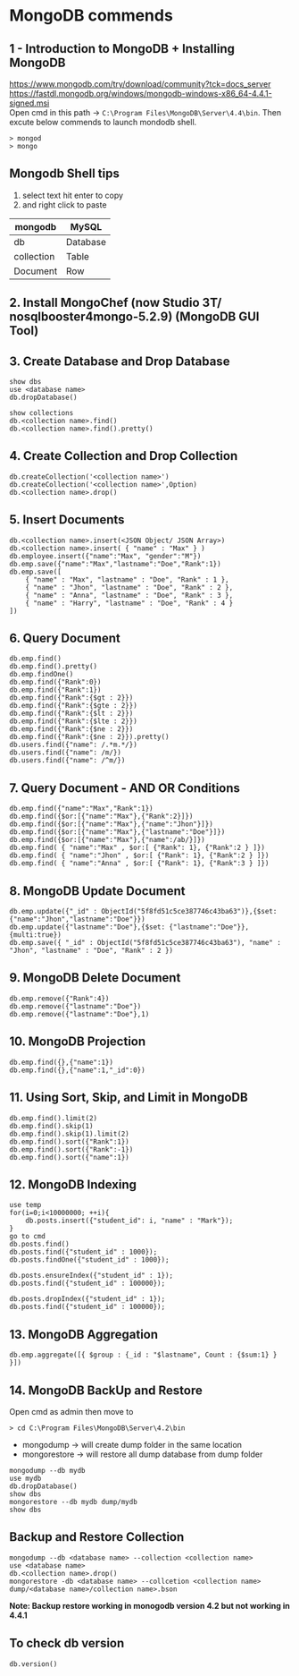 # MongoDB commends

## 1 - Introduction to MongoDB + Installing MongoDB

https://www.mongodb.com/try/download/community?tck=docs_server
https://fastdl.mongodb.org/windows/mongodb-windows-x86_64-4.4.1-signed.msi  
Open cmd in this path -> `C:\Program Files\MongoDB\Server\4.4\bin`. Then excute below commends to launch mondodb shell.
```shell
> mongod
> mongo
```
## Mongodb Shell tips
1. select text hit enter to copy
2. and right click to paste

| mongodb   | MySQL     |
|-----------|-----------|
| db        | Database  |
| collection| Table     |
| Document  | Row       |

## 2. Install MongoChef (now Studio 3T/ nosqlbooster4mongo-5.2.9) (MongoDB GUI Tool)

## 3. Create Database and Drop Database
```shell
show dbs
use <database name>
db.dropDatabase()

show collections
db.<collection name>.find()
db.<collection name>.find().pretty()
```

## 4. Create Collection and Drop Collection
```shell
db.createCollection('<collection name>')
db.createCollection('<collection name>',Option)
db.<collection name>.drop()
```

## 5. Insert Documents
```shell
db.<collection name>.insert(<JSON Object/ JSON Array>)
db.<collection name>.insert( { "name" : "Max" } )
db.employee.insert({"name":"Max", "gender":"M"})
db.emp.save({"name":"Max","lastname":"Doe","Rank":1})
db.emp.save([
	{ "name" : "Max", "lastname" : "Doe", "Rank" : 1 },
	{ "name" : "Jhon", "lastname" : "Doe", "Rank" : 2 },
	{ "name" : "Anna", "lastname" : "Doe", "Rank" : 3 },
	{ "name" : "Harry", "lastname" : "Doe", "Rank" : 4 }
])
```

## 6. Query Document
```shell
db.emp.find()
db.emp.find().pretty()
db.emp.findOne()
db.emp.find({"Rank":0})
db.emp.find({"Rank":1})
db.emp.find({"Rank":{$gt : 2}})
db.emp.find({"Rank":{$gte : 2}})
db.emp.find({"Rank":{$lt : 2}})
db.emp.find({"Rank":{$lte : 2}})
db.emp.find({"Rank":{$ne : 2}})
db.emp.find({"Rank":{$ne : 2}}).pretty()
db.users.find({"name": /.*m.*/})
db.users.find({"name": /m/})
db.users.find({"name": /^m/})
```

## 7. Query Document - AND OR Conditions
```shell
db.emp.find({"name":"Max","Rank":1})
db.emp.find({$or:[{"name":"Max"},{"Rank":2}]})
db.emp.find({$or:[{"name":"Max"},{"name":"Jhon"}]})
db.emp.find({$or:[{"name":"Max"},{"lastname":"Doe"}]})
db.emp.find({$or:[{"name":"Max"},{"name":/ab/}]})
db.emp.find( { "name":"Max" , $or:[ {"Rank": 1}, {"Rank":2 } ]})
db.emp.find( { "name":"Jhon" , $or:[ {"Rank": 1}, {"Rank":2 } ]})
db.emp.find( { "name":"Anna" , $or:[ {"Rank": 1}, {"Rank":3 } ]})
```

## 8. MongoDB Update Document
```shell
db.emp.update({"_id" : ObjectId("5f8fd51c5ce387746c43ba63")},{$set: {"name":"Jhon","lastname":"Doe"}})
db.emp.update({"lastname":"Doe"},{$set: {"lastname":"Doe"}},{multi:true})
db.emp.save({ "_id" : ObjectId("5f8fd51c5ce387746c43ba63"), "name" : "Jhon", "lastname" : "Doe", "Rank" : 2 })
```

## 9. MongoDB Delete Document
```shell
db.emp.remove({"Rank":4})
db.emp.remove({"lastname":"Doe"})
db.emp.remove({"lastname":"Doe"},1)
```

## 10. MongoDB Projection
```shell
db.emp.find({},{"name":1})
db.emp.find({},{"name":1,"_id":0})
```

## 11. Using Sort, Skip, and Limit in MongoDB
```shell
db.emp.find().limit(2)
db.emp.find().skip(1)
db.emp.find().skip(1).limit(2)
db.emp.find().sort({"Rank":1})
db.emp.find().sort({"Rank":-1})
db.emp.find().sort({"name":1})
```

## 12. MongoDB Indexing
```shell
use temp
for(i=0;i<10000000; ++i){
    db.posts.insert({"student_id": i, "name" : "Mark"});
}
go to cmd
db.posts.find()
db.posts.find({"student_id" : 1000});
db.posts.findOne({"student_id" : 1000});

db.posts.ensureIndex({"student_id" : 1});
db.posts.find({"student_id" : 100000});

db.posts.dropIndex({"student_id" : 1});
db.posts.find({"student_id" : 100000});
```

## 13. MongoDB Aggregation
```shell
db.emp.aggregate([{ $group : {_id : "$lastname", Count : {$sum:1} } }])
```

## 14. MongoDB BackUp and Restore
Open cmd as admin then move to
```shell
> cd C:\Program Files\MongoDB\Server\4.2\bin
```
* mongodump -> will create dump folder in the same location
* mongorestore -> will restore all dump database from dump folder
```shell
mongodump --db mydb
use mydb
db.dropDatabase()
show dbs
mongorestore --db mydb dump/mydb
show dbs
```

## Backup and Restore Collection
```shell
mongodump --db <database name> --collection <collection name>
use <database name>
db.<collection name>.drop()
mongorestore -db <database name> --collcetion <collection name> dump/<database name>/collection name>.bson
```
**Note: Backup restore working in monogodb version 4.2 but not working in 4.4.1**

## To check db version
```shell
db.version()
```